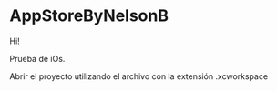 # AppStoreByNelsonB

Hi!

Prueba de iOs. 

Abrir el proyecto utilizando el archivo con la extensión .xcworkspace

